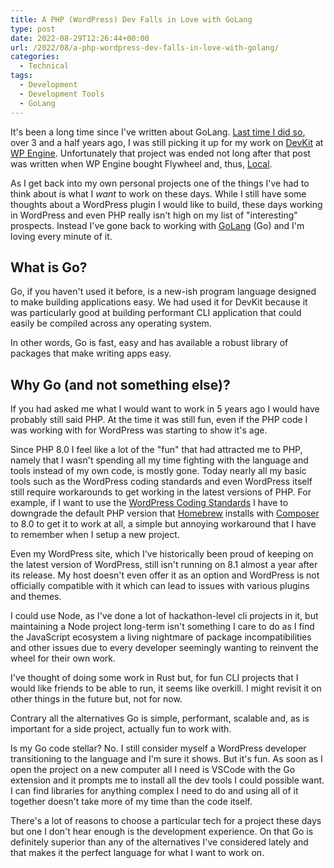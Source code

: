 ```yaml
---
title: A PHP (WordPress) Dev Falls in Love with GoLang
type: post
date: 2022-08-29T12:26:44+00:00
url: /2022/08/a-php-wordpress-dev-falls-in-love-with-golang/
categories:
  - Technical
tags:
  - Development
  - Development Tools
  - GoLang
---
```


It's been a long time since I've written about GoLang. [Last time I did so][1], over 3 and a half years ago, I was still picking it up for my work on [DevKit][2] at [WP Engine][3]. Unfortunately that project was ended not long after that post was written when WP Engine bought Flywheel and, thus, [Local][4].

As I get back into my own personal projects one of the things I've had to think about is what I _want_ to work on these days. While I still have some thoughts about a WordPress plugin I would like to build, these days working in WordPress and even PHP really isn't high on my list of "interesting" prospects. Instead I've gone back to working with [GoLang][5] (Go) and I'm loving every minute of it.

## What is Go?

Go, if you haven't used it before, is a new-ish program language designed to make building applications easy. We had used it for DevKit because it was particularly good at building performant CLI application that could easily be compiled across any operating system.

In other words, Go is fast, easy and has available a robust library of packages that make writing apps easy.

## Why Go (and not something else)?

If you had asked me what I would want to work in 5 years ago I would have probably still said PHP. At the time it was still fun, even if the PHP code I was working with for WordPress was starting to show it's age.

Since PHP 8.0 I feel like a lot of the "fun" that had attracted me to PHP, namely that I wasn't spending all my time fighting with the language and tools instead of my own code, is mostly gone. Today nearly all my basic tools such as the WordPress coding standards and even WordPress itself still require workarounds to get working in the latest versions of PHP. For example, if I want to use the [WordPress Coding Standards][6] I have to downgrade the default PHP version that [Homebrew][7] installs with [Composer][8] to 8.0 to get it to work at all, a simple but annoying workaround that I have to remember when I setup a new project.

Even my WordPress site, which I've historically been proud of keeping on the latest version of WordPress, still isn't running on 8.1 almost a year after its release. My host doesn't even offer it as an option and WordPress is not officially compatible with it which can lead to issues with various plugins and themes.

I could use Node, as I've done a lot of hackathon-level cli projects in it, but maintaining a Node project long-term isn't something I care to do as I find the JavaScript ecosystem a living nightmare of package incompatibilities and other issues due to every developer seemingly wanting to reinvent the wheel for their own work.

I've thought of doing some work in Rust but, for fun CLI projects that I would like friends to be able to run, it seems like overkill. I might revisit it on other things in the future but, not for now.

Contrary all the alternatives Go is simple, performant, scalable and, as is important for a side project, actually fun to work with.

Is my Go code stellar? No. I still consider myself a WordPress developer transitioning to the language and I'm sure it shows. But it's fun. As soon as I open the project on a new computer all I need is VSCode with the Go extension and it prompts me to install all the dev tools I could possible want. I can find libraries for anything complex I need to do and using all of it together doesn't take more of my time than the code itself.

There's a lot of reasons to choose a particular tech for a project these days but one I don't hear enough is the development experience. On that Go is definitely superior than any of the alternatives I've considered lately and that makes it the perfect language for what I want to work on.

 [1]: /2019/01/3-lessons-for-a-php-developer-working-in-golang/
 [2]: https://wptavern.com/wp-engine-launches-devkit-open-beta
 [3]: https://wpengine.com
 [4]: https://localwp.com
 [5]: https://go.dev
 [6]: https://github.com/WordPress/WordPress-Coding-Standards
 [7]: https://brew.sh
 [8]: https://getcomposer.org